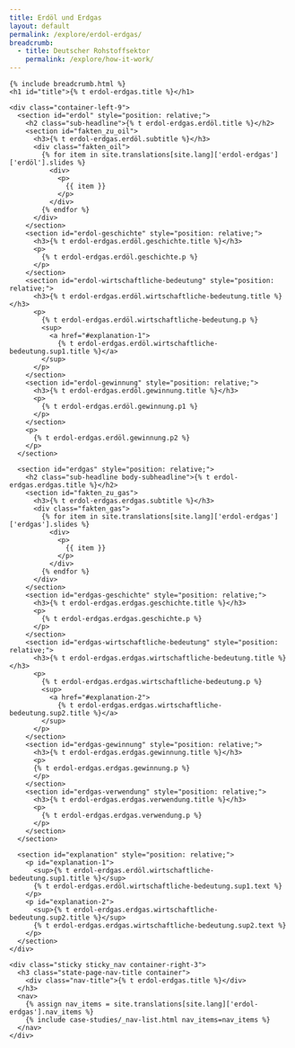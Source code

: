 ```yaml
---
title: Erdöl und Erdgas
layout: default
permalink: /explore/erdol-erdgas/
breadcrumb:
  - title: Deutscher Rohstoffsektor
    permalink: /explore/how-it-work/
---
```


<link rel="stylesheet" type="text/css" href="{{ site.baseurl_root }}/css/slick-theme.css"/>
<link rel="stylesheet" type="text/css" href="//cdn.jsdelivr.net/jquery.slick/1.6.0/slick.css"/>

<main class="container-page-wrapper layout-state-pages">
  <section class="container" style="position: relative;">

    {% include breadcrumb.html %}
    <h1 id="title">{% t erdol-erdgas.title %}</h1>

    <div class="container-left-9">
      <section id="erdol" style="position: relative;">
        <h2 class="sub-headline">{% t erdol-erdgas.erdöl.title %}</h2>
        <section id="fakten_zu_oil">
          <h3>{% t erdol-erdgas.erdöl.subtitle %}</h3>
          <div class="fakten_oil">
            {% for item in site.translations[site.lang]['erdol-erdgas']['erdöl'].slides %}
              <div>
                <p>
                  {{ item }}
                </p>
              </div>
            {% endfor %}
          </div>
        </section>
        <section id="erdol-geschichte" style="position: relative;">
          <h3>{% t erdol-erdgas.erdöl.geschichte.title %}</h3>
          <p>
            {% t erdol-erdgas.erdöl.geschichte.p %}
          </p>
        </section>
        <section id="erdol-wirtschaftliche-bedeutung" style="position: relative;">
          <h3>{% t erdol-erdgas.erdöl.wirtschaftliche-bedeutung.title %}</h3>
          <p>
            {% t erdol-erdgas.erdöl.wirtschaftliche-bedeutung.p %}
            <sup>
              <a href="#explanation-1">
                {% t erdol-erdgas.erdöl.wirtschaftliche-bedeutung.sup1.title %}</a>
            </sup>
          </p>
        </section>
        <section id="erdol-gewinnung" style="position: relative;">
          <h3>{% t erdol-erdgas.erdöl.gewinnung.title %}</h3>
          <p>
            {% t erdol-erdgas.erdöl.gewinnung.p1 %}
          </p>
        </section>
        <p>
          {% t erdol-erdgas.erdöl.gewinnung.p2 %}
        </p>
      </section>

      <section id="erdgas" style="position: relative;">
        <h2 class="sub-headline body-subheadline">{% t erdol-erdgas.erdgas.title %}</h2>
        <section id="fakten_zu_gas">
          <h3>{% t erdol-erdgas.erdgas.subtitle %}</h3>
          <div class="fakten_gas">
            {% for item in site.translations[site.lang]['erdol-erdgas']['erdgas'].slides %}
              <div>
                <p>
                  {{ item }}
                </p>
              </div>
            {% endfor %}
          </div>
        </section>
        <section id="erdgas-geschichte" style="position: relative;">
          <h3>{% t erdol-erdgas.erdgas.geschichte.title %}</h3>
          <p>
            {% t erdol-erdgas.erdgas.geschichte.p %}
          </p>
        </section>
        <section id="erdgas-wirtschaftliche-bedeutung" style="position: relative;">
          <h3>{% t erdol-erdgas.erdgas.wirtschaftliche-bedeutung.title %}</h3>
          <p>
            {% t erdol-erdgas.erdgas.wirtschaftliche-bedeutung.p %}
            <sup>
              <a href="#explanation-2">
                {% t erdol-erdgas.erdgas.wirtschaftliche-bedeutung.sup2.title %}</a>
            </sup>
          </p>
        </section>
        <section id="erdgas-gewinnung" style="position: relative;">
          <h3>{% t erdol-erdgas.erdgas.gewinnung.title %}</h3>
          <p>
          {% t erdol-erdgas.erdgas.gewinnung.p %}
          </p>
        </section>
        <section id="erdgas-verwendung" style="position: relative;">
          <h3>{% t erdol-erdgas.erdgas.verwendung.title %}</h3>
          <p>
            {% t erdol-erdgas.erdgas.verwendung.p %}
          </p>
        </section>
      </section>

      <section id="explanation" style="position: relative;">
        <p id="explanation-1">
          <sup>{% t erdol-erdgas.erdöl.wirtschaftliche-bedeutung.sup1.title %}</sup>
          {% t erdol-erdgas.erdöl.wirtschaftliche-bedeutung.sup1.text %}
        </p>
        <p id="explanation-2">
          <sup>{% t erdol-erdgas.erdgas.wirtschaftliche-bedeutung.sup2.title %}</sup>
          {% t erdol-erdgas.erdgas.wirtschaftliche-bedeutung.sup2.text %}
        </p>
      </section>
    </div>

    <div class="sticky sticky_nav container-right-3">
      <h3 class="state-page-nav-title container">
        <div class="nav-title">{% t erdol-erdgas.title %}</div>
      </h3>
      <nav>
        {% assign nav_items = site.translations[site.lang]['erdol-erdgas'].nav_items %}
        {% include case-studies/_nav-list.html nav_items=nav_items %}
      </nav>
    </div>
  </section>
</main>

<script src="https://ajax.googleapis.com/ajax/libs/jquery/1.12.4/jquery.min.js"></script>
<script type="text/javascript" src="//cdn.jsdelivr.net/jquery.slick/1.6.0/slick.min.js"></script>
<script type="text/javascript" src="{{ site.baseurl_root }}/js/lib/static.min.js" charset="utf-8"></script>

<script type="text/javascript">
    $(document).ready(function(){
      $('.fakten_oil').slick({ dots: true, speed: 500 });
      $('.fakten_gas').slick({ dots: true, speed: 500 });
    });
</script>
